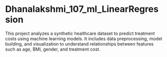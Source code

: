 # Dhanalakshmi_107_ml_LinearRegression
This project analyzes a synthetic healthcare dataset to predict treatment costs using machine learning models. It includes data preprocessing, model building, and visualization to understand relationships between features such as age, BMI, gender, and treatment cost.
